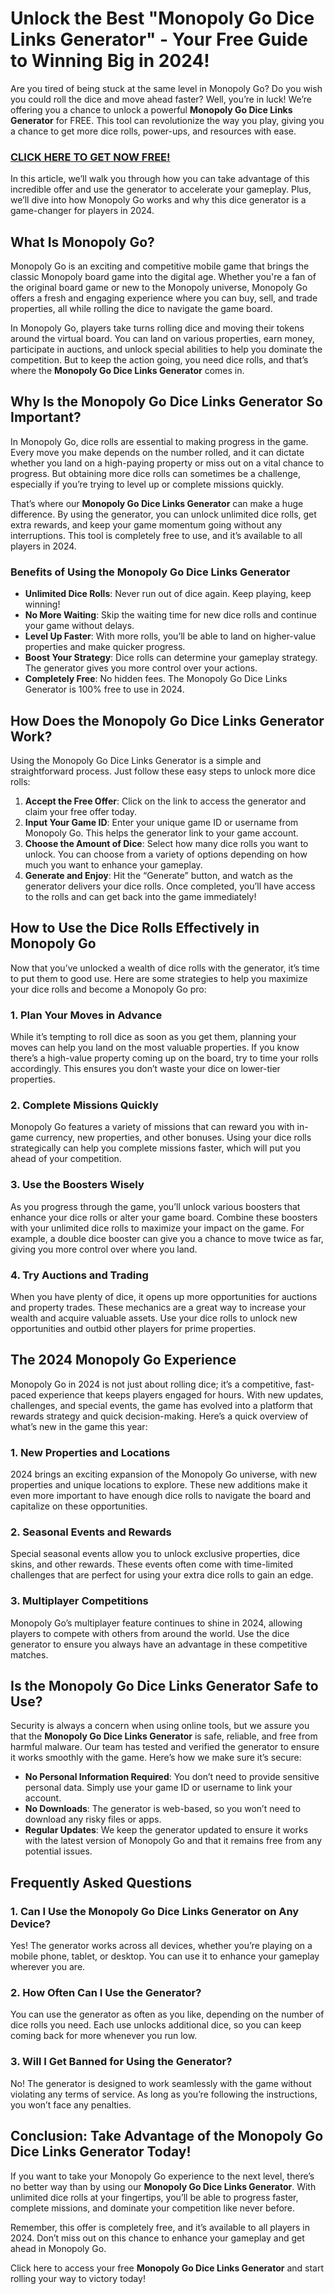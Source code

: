 # Unlock the Best "Monopoly Go Dice Links Generator" - Your Free Guide to Winning Big in 2024!

Are you tired of being stuck at the same level in Monopoly Go? Do you wish you could roll the dice and move ahead faster? Well, you’re in luck! We’re offering you a chance to unlock a powerful **Monopoly Go Dice Links Generator** for FREE. This tool can revolutionize the way you play, giving you a chance to get more dice rolls, power-ups, and resources with ease.

### [CLICK HERE TO GET NOW FREE!](https://freeforyou.xyz/monopoly/go/)

In this article, we’ll walk you through how you can take advantage of this incredible offer and use the generator to accelerate your gameplay. Plus, we’ll dive into how Monopoly Go works and why this dice generator is a game-changer for players in 2024.

## What Is Monopoly Go?

Monopoly Go is an exciting and competitive mobile game that brings the classic Monopoly board game into the digital age. Whether you're a fan of the original board game or new to the Monopoly universe, Monopoly Go offers a fresh and engaging experience where you can buy, sell, and trade properties, all while rolling the dice to navigate the game board.

In Monopoly Go, players take turns rolling dice and moving their tokens around the virtual board. You can land on various properties, earn money, participate in auctions, and unlock special abilities to help you dominate the competition. But to keep the action going, you need dice rolls, and that’s where the **Monopoly Go Dice Links Generator** comes in.

## Why Is the Monopoly Go Dice Links Generator So Important?

In Monopoly Go, dice rolls are essential to making progress in the game. Every move you make depends on the number rolled, and it can dictate whether you land on a high-paying property or miss out on a vital chance to progress. But obtaining more dice rolls can sometimes be a challenge, especially if you’re trying to level up or complete missions quickly.

That’s where our **Monopoly Go Dice Links Generator** can make a huge difference. By using the generator, you can unlock unlimited dice rolls, get extra rewards, and keep your game momentum going without any interruptions. This tool is completely free to use, and it’s available to all players in 2024.

### Benefits of Using the Monopoly Go Dice Links Generator

- **Unlimited Dice Rolls**: Never run out of dice again. Keep playing, keep winning!
- **No More Waiting**: Skip the waiting time for new dice rolls and continue your game without delays.
- **Level Up Faster**: With more rolls, you’ll be able to land on higher-value properties and make quicker progress.
- **Boost Your Strategy**: Dice rolls can determine your gameplay strategy. The generator gives you more control over your actions.
- **Completely Free**: No hidden fees. The Monopoly Go Dice Links Generator is 100% free to use in 2024.

## How Does the Monopoly Go Dice Links Generator Work?

Using the Monopoly Go Dice Links Generator is a simple and straightforward process. Just follow these easy steps to unlock more dice rolls:

1. **Accept the Free Offer**: Click on the link to access the generator and claim your free offer today.
2. **Input Your Game ID**: Enter your unique game ID or username from Monopoly Go. This helps the generator link to your game account.
3. **Choose the Amount of Dice**: Select how many dice rolls you want to unlock. You can choose from a variety of options depending on how much you want to enhance your gameplay.
4. **Generate and Enjoy**: Hit the “Generate” button, and watch as the generator delivers your dice rolls. Once completed, you’ll have access to the rolls and can get back into the game immediately!

## How to Use the Dice Rolls Effectively in Monopoly Go

Now that you’ve unlocked a wealth of dice rolls with the generator, it’s time to put them to good use. Here are some strategies to help you maximize your dice rolls and become a Monopoly Go pro:

### 1. **Plan Your Moves in Advance**
While it’s tempting to roll dice as soon as you get them, planning your moves can help you land on the most valuable properties. If you know there’s a high-value property coming up on the board, try to time your rolls accordingly. This ensures you don’t waste your dice on lower-tier properties.

### 2. **Complete Missions Quickly**
Monopoly Go features a variety of missions that can reward you with in-game currency, new properties, and other bonuses. Using your dice rolls strategically can help you complete missions faster, which will put you ahead of your competition.

### 3. **Use the Boosters Wisely**
As you progress through the game, you’ll unlock various boosters that enhance your dice rolls or alter your game board. Combine these boosters with your unlimited dice rolls to maximize your impact on the game. For example, a double dice booster can give you a chance to move twice as far, giving you more control over where you land.

### 4. **Try Auctions and Trading**
When you have plenty of dice, it opens up more opportunities for auctions and property trades. These mechanics are a great way to increase your wealth and acquire valuable assets. Use your dice rolls to unlock new opportunities and outbid other players for prime properties.

## The 2024 Monopoly Go Experience

Monopoly Go in 2024 is not just about rolling dice; it’s a competitive, fast-paced experience that keeps players engaged for hours. With new updates, challenges, and special events, the game has evolved into a platform that rewards strategy and quick decision-making. Here’s a quick overview of what’s new in the game this year:

### 1. **New Properties and Locations**
2024 brings an exciting expansion of the Monopoly Go universe, with new properties and unique locations to explore. These new additions make it even more important to have enough dice rolls to navigate the board and capitalize on these opportunities.

### 2. **Seasonal Events and Rewards**
Special seasonal events allow you to unlock exclusive properties, dice skins, and other rewards. These events often come with time-limited challenges that are perfect for using your extra dice rolls to gain an edge.

### 3. **Multiplayer Competitions**
Monopoly Go’s multiplayer feature continues to shine in 2024, allowing players to compete with others from around the world. Use the dice generator to ensure you always have an advantage in these competitive matches.

## Is the Monopoly Go Dice Links Generator Safe to Use?

Security is always a concern when using online tools, but we assure you that the **Monopoly Go Dice Links Generator** is safe, reliable, and free from harmful malware. Our team has tested and verified the generator to ensure it works smoothly with the game. Here’s how we make sure it’s secure:

- **No Personal Information Required**: You don’t need to provide sensitive personal data. Simply use your game ID or username to link your account.
- **No Downloads**: The generator is web-based, so you won’t need to download any risky files or apps.
- **Regular Updates**: We keep the generator updated to ensure it works with the latest version of Monopoly Go and that it remains free from any potential issues.

## Frequently Asked Questions

### 1. **Can I Use the Monopoly Go Dice Links Generator on Any Device?**
Yes! The generator works across all devices, whether you’re playing on a mobile phone, tablet, or desktop. You can use it to enhance your gameplay wherever you are.

### 2. **How Often Can I Use the Generator?**
You can use the generator as often as you like, depending on the number of dice rolls you need. Each use unlocks additional dice, so you can keep coming back for more whenever you run low.

### 3. **Will I Get Banned for Using the Generator?**
No! The generator is designed to work seamlessly with the game without violating any terms of service. As long as you’re following the instructions, you won’t face any penalties.

## Conclusion: Take Advantage of the Monopoly Go Dice Links Generator Today!

If you want to take your Monopoly Go experience to the next level, there’s no better way than by using our **Monopoly Go Dice Links Generator**. With unlimited dice rolls at your fingertips, you’ll be able to progress faster, complete missions, and dominate your competition like never before.

Remember, this offer is completely free, and it’s available to all players in 2024. Don’t miss out on this chance to enhance your gameplay and get ahead in Monopoly Go. 

Click here to access your free **Monopoly Go Dice Links Generator** and start rolling your way to victory today!
